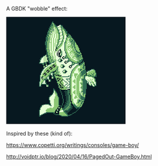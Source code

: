 A GBDK "wobble" effect:

![Wobble](https://raw.githubusercontent.com/sttng/gb-stuff/main/wobble/wobble.gif)

Inspired by these (kind of):

https://www.copetti.org/writings/consoles/game-boy/

http://voidptr.io/blog/2020/04/16/PagedOut-GameBoy.html

